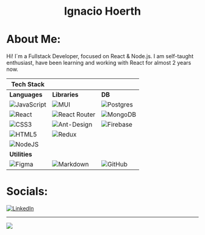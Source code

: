 <h1 align="center">Ignacio Hoerth</h1>

#  About Me:
Hi! I´m a Fullstack Developer, focused on React & Node.js. I am self-taught enthusiast, have been learning and working with React for almost 2 years now. 
 
| Tech Stack          |                    |                    |
|---------------------|--------------------|--------------------|
| **Languages**       | **Libraries**      | **DB**             |
| ![JavaScript](https://img.shields.io/badge/javascript-%23323330.svg?style=for-the-badge&logo=javascript&logoColor=%23F7DF1E) | ![MUI](https://img.shields.io/badge/MUI-%230081CB.svg?style=for-the-badge&logo=material-ui&logoColor=white) | ![Postgres](https://img.shields.io/badge/postgres-%23316192.svg?style=for-the-badge&logo=postgresql&logoColor=white) |
| ![React](https://img.shields.io/badge/react-%2320232a.svg?style=for-the-badge&logo=react&logoColor=%2361DAFB) | ![React Router](https://img.shields.io/badge/React_Router-CA4245?style=for-the-badge&logo=react-router&logoColor=white) | ![MongoDB](https://img.shields.io/badge/MongoDB-%234ea94b.svg?style=for-the-badge&logo=mongodb&logoColor=white) |
| ![CSS3](https://img.shields.io/badge/css3-%231572B6.svg?style=for-the-badge&logo=css3&logoColor=white) | ![Ant-Design](https://img.shields.io/badge/-AntDesign-%230170FE?style=for-the-badge&logo=ant-design&logoColor=white) | ![Firebase](https://img.shields.io/badge/firebase-%23039BE5.svg?style=for-the-badge&logo=firebase) |
| ![HTML5](https://img.shields.io/badge/html5-%23E34F26.svg?style=for-the-badge&logo=html5&logoColor=white) | ![Redux](https://img.shields.io/badge/redux-%23593d88.svg?style=for-the-badge&logo=redux&logoColor=white) | |
| ![NodeJS](https://img.shields.io/badge/node.js-6DA55F?style=for-the-badge&logo=node.js&logoColor=white) | | |
| **Utilities**       |                    |                    |
| ![Figma](https://img.shields.io/badge/figma-%23F24E1E.svg?style=for-the-badge&logo=figma&logoColor=white) | ![Markdown](https://img.shields.io/badge/markdown-%23000000.svg?style=for-the-badge&logo=markdown&logoColor=white) | ![GitHub](https://img.shields.io/badge/GitHub-%23000000.svg?style=for-the-badge&logo=github&logoColor=white) |






# Socials:
[![LinkedIn](https://img.shields.io/badge/LinkedIn-%230077B5.svg?logo=linkedin&logoColor=white)](https://linkedin.com/in/https://www.linkedin.com/in/ignaciohoerth/) 

---
[![](https://visitcount.itsvg.in/api?id=iHoerth&icon=0&color=0)](https://visitcount.itsvg.in)

